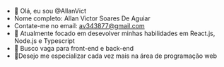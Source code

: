 - 👋 Olá, eu sou @AllanVict
- Nome completo: Allan Victor Soares De Aguiar
- Contate-me no email: av343877@gmail.com
- 👀 Atualmente focado em desevolver minhas habilidades em React.js, Node.js e Typescript
- 🌱 Busco vaga para front-end e back-end
- 💞️Desejo me especializar cada vez mais na área de programação web

<!---
AllanVict/AllanVict is a ✨ special ✨ repository because its `README.md` (this file) appears on your GitHub profile.
You can click the Preview link to take a look at your changes.
--->
